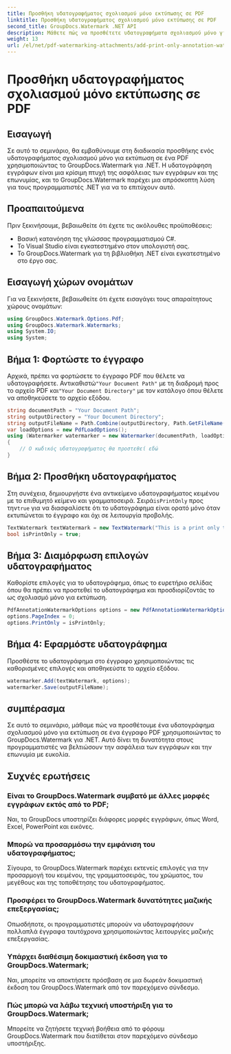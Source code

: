 ```yaml
---
title: Προσθήκη υδατογραφήματος σχολιασμού μόνο εκτύπωσης σε PDF
linktitle: Προσθήκη υδατογραφήματος σχολιασμού μόνο εκτύπωσης σε PDF
second_title: GroupDocs.Watermark .NET API
description: Μάθετε πώς να προσθέτετε υδατογραφήματα σχολιασμού μόνο για εκτύπωση σε αρχεία PDF χρησιμοποιώντας το GroupDocs.Watermark για .NET. Βελτιώστε την ασφάλεια των εγγράφων και την επωνυμία χωρίς κόπο.
weight: 13
url: /el/net/pdf-watermarking-attachments/add-print-only-annotation-watermark-pdf/
---
```


# Προσθήκη υδατογραφήματος σχολιασμού μόνο εκτύπωσης σε PDF

## Εισαγωγή
Σε αυτό το σεμινάριο, θα εμβαθύνουμε στη διαδικασία προσθήκης ενός υδατογραφήματος σχολιασμού μόνο για εκτύπωση σε ένα PDF χρησιμοποιώντας το GroupDocs.Watermark για .NET. Η υδατογράφηση εγγράφων είναι μια κρίσιμη πτυχή της ασφάλειας των εγγράφων και της επωνυμίας, και το GroupDocs.Watermark παρέχει μια απρόσκοπτη λύση για τους προγραμματιστές .NET για να το επιτύχουν αυτό.
## Προαπαιτούμενα
Πριν ξεκινήσουμε, βεβαιωθείτε ότι έχετε τις ακόλουθες προϋποθέσεις:
- Βασική κατανόηση της γλώσσας προγραμματισμού C#.
- Το Visual Studio είναι εγκατεστημένο στον υπολογιστή σας.
- Το GroupDocs.Watermark για τη βιβλιοθήκη .NET είναι εγκατεστημένο στο έργο σας.

## Εισαγωγή χώρων ονομάτων
Για να ξεκινήσετε, βεβαιωθείτε ότι έχετε εισαγάγει τους απαραίτητους χώρους ονομάτων:
```csharp
using GroupDocs.Watermark.Options.Pdf;
using GroupDocs.Watermark.Watermarks;
using System.IO;
using System;
```
## Βήμα 1: Φορτώστε το έγγραφο
 Αρχικά, πρέπει να φορτώσετε το έγγραφο PDF που θέλετε να υδατογραφήσετε. Αντικαθιστώ`"Your Document Path"` με τη διαδρομή προς το αρχείο PDF και`"Your Document Directory"` με τον κατάλογο όπου θέλετε να αποθηκεύσετε το αρχείο εξόδου.
```csharp
string documentPath = "Your Document Path";
string outputDirectory = "Your Document Directory";
string outputFileName = Path.Combine(outputDirectory, Path.GetFileName(documentPath));
var loadOptions = new PdfLoadOptions();
using (Watermarker watermarker = new Watermarker(documentPath, loadOptions))
{
    // Ο κωδικός υδατογραφήματος θα προστεθεί εδώ
}
```
## Βήμα 2: Προσθήκη υδατογραφήματος
Στη συνέχεια, δημιουργήστε ένα αντικείμενο υδατογραφήματος κειμένου με το επιθυμητό κείμενο και γραμματοσειρά. Σειρά`isPrintOnly` προς την`true` για να διασφαλίσετε ότι το υδατογράφημα είναι ορατό μόνο όταν εκτυπώνεται το έγγραφο και όχι σε λειτουργία προβολής.
```csharp
TextWatermark textWatermark = new TextWatermark("This is a print only test watermark. It won't appear in view mode.", new Font("Arial", 8));
bool isPrintOnly = true;
```
## Βήμα 3: Διαμόρφωση επιλογών υδατογραφήματος
Καθορίστε επιλογές για το υδατογράφημα, όπως το ευρετήριο σελίδας όπου θα πρέπει να προστεθεί το υδατογράφημα και προσδιορίζοντάς το ως σχολιασμό μόνο για εκτύπωση.
```csharp
PdfAnnotationWatermarkOptions options = new PdfAnnotationWatermarkOptions();
options.PageIndex = 0;
options.PrintOnly = isPrintOnly;
```
## Βήμα 4: Εφαρμόστε υδατογράφημα
Προσθέστε το υδατογράφημα στο έγγραφο χρησιμοποιώντας τις καθορισμένες επιλογές και αποθηκεύστε το αρχείο εξόδου.
```csharp
watermarker.Add(textWatermark, options);
watermarker.Save(outputFileName);
```

## συμπέρασμα
Σε αυτό το σεμινάριο, μάθαμε πώς να προσθέτουμε ένα υδατογράφημα σχολιασμού μόνο για εκτύπωση σε ένα έγγραφο PDF χρησιμοποιώντας το GroupDocs.Watermark για .NET. Αυτό δίνει τη δυνατότητα στους προγραμματιστές να βελτιώσουν την ασφάλεια των εγγράφων και την επωνυμία με ευκολία.
## Συχνές ερωτήσεις
### Είναι το GroupDocs.Watermark συμβατό με άλλες μορφές εγγράφων εκτός από το PDF;
Ναι, το GroupDocs υποστηρίζει διάφορες μορφές εγγράφων, όπως Word, Excel, PowerPoint και εικόνες.
### Μπορώ να προσαρμόσω την εμφάνιση του υδατογραφήματος;
Σίγουρα, το GroupDocs.Watermark παρέχει εκτενείς επιλογές για την προσαρμογή του κειμένου, της γραμματοσειράς, του χρώματος, του μεγέθους και της τοποθέτησης του υδατογραφήματος.
### Προσφέρει το GroupDocs.Watermark δυνατότητες μαζικής επεξεργασίας;
Οπωσδήποτε, οι προγραμματιστές μπορούν να υδατογραφήσουν πολλαπλά έγγραφα ταυτόχρονα χρησιμοποιώντας λειτουργίες μαζικής επεξεργασίας.
### Υπάρχει διαθέσιμη δοκιμαστική έκδοση για το GroupDocs.Watermark;
Ναι, μπορείτε να αποκτήσετε πρόσβαση σε μια δωρεάν δοκιμαστική έκδοση του GroupDocs.Watermark από τον παρεχόμενο σύνδεσμο.
### Πώς μπορώ να λάβω τεχνική υποστήριξη για το GroupDocs.Watermark;
Μπορείτε να ζητήσετε τεχνική βοήθεια από το φόρουμ GroupDocs.Watermark που διατίθεται στον παρεχόμενο σύνδεσμο υποστήριξης.